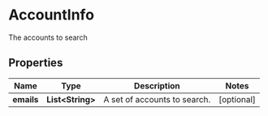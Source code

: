 

# AccountInfo

The accounts to search

## Properties

| Name | Type | Description | Notes |
|------------ | ------------- | ------------- | -------------|
|**emails** | **List&lt;String&gt;** | A set of accounts to search. |  [optional] |



